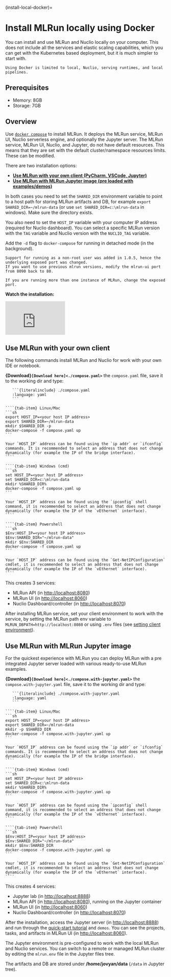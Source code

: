 (install-local-docker)=
# Install MLRun locally using Docker

You can install and use MLRun and Nuclio locally on your computer. This does not include all the services and elastic 
scaling capabilities, which you can get with the Kubernetes based deployment, but it is much simpler to start with.

```{admonition} Note
Using Docker is limited to local, Nuclio, serving runtimes, and local pipelines.
```

## Prerequisites

- Memory: 8GB
- Storage: 7GB

## Overview
Use [`docker compose`](https://docs.docker.com/compose/) to install MLRun. It deploys the MLRun service,
MLRun UI, Nuclio serverless engine, and optionally the Jupyter server. The MLRun service, MLRun UI, Nuclio, and 
Jupyter, do not have default resources. This means that they are set with the default cluster/namespace resources limits. These can be modified.

There are two installation options:
- [**Use MLRun with your own client (PyCharm, VSCode, Jupyter)**](#use-mlrun-with-your-own-client)
- [**Use MLRun with MLRun Jupyter image (pre loaded with examples/demos)**](#use-mlrun-with-mlrun-jupyter-image)

In both cases you need to set the `SHARED_DIR` environment variable to point to a host path for storing MLRun artifacts and DB, 
for example `export SHARED_DIR=~/mlrun-data` (or use `set SHARED_DIR=c:\mlrun-data` in windows). Make sure the directory exists.

You also need to set the `HOST_IP` variable with your computer IP address (required for Nuclio dashboard). 
You can select a specific MLRun version with the `TAG` variable and Nuclio version with the `NUCLIO_TAG` variable.

Add the `-d` flag to `docker-compose` for running in detached mode (in the background).

```{admonition} Note
Support for running as a non-root user was added in 1.0.5, hence the underlying exposed port was changed.
If you want to use previous mlrun versions, modify the mlrun-ui port from 8090 back to 80.

If you are running more than one instance of MLRun, change the exposed port.
```
**Watch the installation:**

<iframe width="187" height="105" src="https://www.youtube.com/embed/_MLaLZBa4UY" title="YouTube video player" frameborder="0" allow="accelerometer; autoplay; clipboard-write; encrypted-media; gyroscope; picture-in-picture" allowfullscreen></iframe>




## Use MLRun with your own client

The following commands install MLRun and Nuclio for work with your own IDE or notebook. 

**{Download}`[Download here]<./compose.yaml>`** the `compose.yaml` file, save it to the working dir and type:
````{dropdown} show the compose.yaml file
   ```{literalinclude} ./compose.yaml
   :language: yaml
   ```
````

`````{tab-set}
````{tab-item} Linux/Mac
```sh
export HOST_IP=<your host IP address>
export SHARED_DIR=~/mlrun-data
mkdir $SHARED_DIR -p
docker-compose -f compose.yaml up
``` 

Your `HOST_IP` address can be found using the `ip addr` or `ifconfig` commands. It is recommended to select an address that does not change dynamically (for example the IP of the bridge interface).
````

````{tab-item} Windows (cmd)
```sh
set HOST_IP=<your host IP address>
set SHARED_DIR=c:\mlrun-data
mkdir %SHARED_DIR%
docker-compose -f compose.yaml up
``` 

Your `HOST_IP` address can be found using the `ipconfig` shell command, it is recommended to select an address that does not change dynamically (for example the IP of the `vEthernet` interface).
````

````{tab-item} Powershell
```sh
$Env:HOST_IP=<your host IP address>
$Env:SHARED_DIR="~/mlrun-data"
mkdir $Env:SHARED_DIR
docker-compose -f compose.yaml up
``` 

Your `HOST_IP` address can be found using the `Get-NetIPConfiguration` cmdlet, it is recommended to select an address that does not change dynamically (for example the IP of the `vEthernet` interface).
````

`````


This creates 3 services:
- MLRun API (in [http://localhost:8080](http://localhost:8080))
- MLRun UI (in [http://localhost:8060](http://localhost:8060))
- Nuclio Dashboard/controller (in [http://localhost:8070](http://localhost:8070))

After installing MLRun service, set your client environment to work with the service, by setting the MLRun path env variable to 
`MLRUN_DBPATH=http://localhost:8080` or using `.env` files (see [setting client environment](./remote.html)).

## Use MLRun with MLRun Jupyter image

For the quickest experience with MLRun you can deploy MLRun with a pre integrated Jupyter server loaded with various ready-to-use MLRun examples.

**{Download}`[Download here]<./compose.with-jupyter.yaml>`** the `compose.with-jupyter.yaml` file, save it to the working dir and type:
````{toggle} show the compose.with-jupyter.yaml file
   ```{literalinclude} ./compose.with-jupyter.yaml
   :language: yaml
   ```
````

`````{tab-set}
````{tab-item} Linux/Mac
```sh
export HOST_IP=<your host IP address>
export SHARED_DIR=~/mlrun-data
mkdir -p $SHARED_DIR
docker-compose -f compose.with-jupyter.yaml up
```

Your `HOST_IP` address can be found using the `ip addr` or `ifconfig` commands. It is recommended to select an address that does not change dynamically (for example the IP of the bridge interface). 
````

````{tab-item} Windows (cmd)
```sh
set HOST_IP=<your host IP address>
set SHARED_DIR=c:\mlrun-data
mkdir %SHARED_DIR%
docker-compose -f compose.with-jupyter.yaml up
``` 

Your `HOST_IP` address can be found using the `ipconfig` shell command, it is recommended to select an address that does not change dynamically (for example the IP of the `vEthernet` interface).
````

````{tab-item} Powershell
```sh
$Env:HOST_IP=<your host IP address>
$Env:SHARED_DIR="~/mlrun-data"
mkdir $Env:SHARED_DIR
docker-compose -f compose.with-jupyter.yaml up
``` 

Your `HOST_IP` address can be found using the `Get-NetIPConfiguration` cmdlet, it is recommended to select an address that does not change dynamically (for example the IP of the `vEthernet` interface).
````

`````


This creates 4 services:
- Jupyter lab (in [http://localhost:8888](http://localhost:8888))
- MLRun API (in [http://localhost:8080](http://localhost:8080)), running on the Jupyter container
- MLRun UI (in [http://localhost:8060](http://localhost:8060))
- Nuclio Dashboard/controller (in [http://localhost:8070](http://localhost:8070))

After the installation, access the Jupyter server (in [http://localhost:8888](http://localhost:8888)) and run through the [quick-start tutorial](../quick-start/quick-start.html) and `demos`.
You can see the projects, tasks, and artifacts in MLRun UI (in [http://localhost:8060](http://localhost:8060)).

The Jupyter environment is pre-configured to work with the local MLRun and Nuclio services. 
You can switch to a remote or managed MLRun cluster by editing the `mlrun.env` file in the Jupyter files tree.

The artifacts and DB are stored under **/home/jovyan/data** (`/data` in Jupyter tree). 
